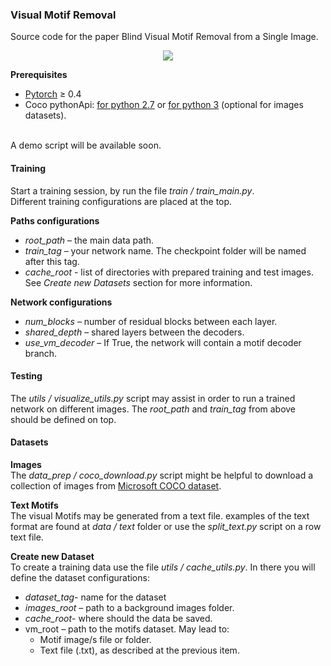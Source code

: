### Visual Motif Removal
Source code for the paper Blind Visual Motif Removal from a Single Image.

<p align="center" style= "cursor: text;">
<a href="###" style= "cursor: text;"><img style= "cursor: text;" src="http://www.pxcm.org/motif/arch_diagram.png"></a>
</p>

**Prerequisites**
* <a href="https://pytorch.org/" target="_blank">Pytorch</a> ≥ 0.4
* Coco pythonApi: <a href="https://github.com/cocodataset/cocoapi" target="_blank">for python 2.7</a> or <a href="https://github.com/philferriere/cocoapi" target="_blank">for python 3</a> (optional for images datasets).
<br>
A demo script will be available soon.

#### Training
Start a training session, by run the file *train / train_main.py*.<br>
Different training configurations are placed at the top.

**Paths configurations**
* *root_path* – the main data path.
* *train_tag* – your network name. The checkpoint folder will be named after this tag.
* *cache_root* - list of directories with prepared training and test images. See _Create new Datasets_ section for more information. 
 
**Network configurations**
* _num_blocks_ – number of residual blocks between each layer.
* _shared_depth_ – shared layers between the decoders.
* _use_vm_decoder_ – If True, the network will contain a motif decoder branch.  

#### Testing
The _utils / visualize_utils.py_ script may assist in order to run a trained network on different images.
The _root_path_ and _train_tag_ from above should be defined on top.


#### Datasets
**Images** <br>
The _data_prep / coco_download.py_ script might be helpful to download a collection of images from <a href="http://cocodataset.org/#home" target="_blank">Microsoft COCO dataset</a>.<br>

**Text Motifs** <br>
The visual Motifs may be generated from a text file. examples of the text format are found at  _data / text_ folder or use 
the _split_text.py_ script on a row text file.

**Create new Dataset** <br>
To create a training data use the file _utils / cache_utils.py_. In there you will define the dataset configurations:
* _dataset_tag_- name for the dataset
* _images_root_ – path to a background images folder.
* _cache_root_- where should the data be saved.
* vm_root – path to the motifs dataset. May lead to: <br>
  - Motif image/s file or folder.
  - Text file (.txt), as described at the previous item.

  
  
